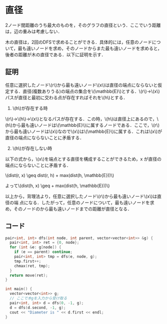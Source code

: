 # 直径
2ノード間距離のうち最大のものを，そのグラフの直径という．ここでいう距離は，辺の重みは考慮しない．

木の直径は，2回のDFSで求めることができる．具体的には，任意のノードについて，最も遠いノードを求め，そのノードからまた最も遠いノードを求めると，後者の距離が木の直径である．以下に証明を示す．

## 証明

任意に選択したノード\\(r\\)から最も遠いノード\\(x\\)は直径の端点にならないと仮定する．直径(複数ありうる)の端点の集合を\\(\mathbb{E}\\)とする．\\(r\\)->\\(x\\)パスが直径と最初に交わる点が存在すればそれを\\(h\\)とする．
1. \\(h\\)が存在する時

\\(r\\)->\\(h\\)->\\(x\\)となるパスが存在する．この時，\\(h\\)は直径上にあるので，\\(h\\)から最も遠いノードは\\(\mathbb{E}\\)に属するノードである．ここで，\\(r\\)から最も遠いノードは\\(x\\)なので\\(x\\)は\\(\mathbb{E}\\)に属する．これは\\(x\\)が直径の端点にならないことに⽭盾する．

2. \\(h\\)が存在しない時

以下の式から，\\(x\\)を端点とする直径を構成することができるため，x が直径の端点にならないことに⽭盾する．

\\(dist(r, x) \geq dist(r, h) + max(dist(h, \mathbb{E}))\\)

よって\\(dist(h, x) \geq + max(dist(h, \mathbb{E}))\\) 

以上から，背理法より，任意に選択したノード\\(r\\)から最も遠いノード\\(x\\)は直径の端
点になる．したがって，任意のノードについて，最も遠いノードを求め，そのノードのから最も遠いノードまでの距離が直径となる．

## コード

```cpp
pair<int, int> dfs(int node, int parent, vector<vector<int>> &g) {
  pair<int, int> ret = {0, node};
  for (int &e: g[node]) {
    if (e == parent) continue;
    pair<int, int> tmp = dfs(e, node, g);
    tmp.first++;
    chmax(ret, tmp);
  }
  return move(ret);
}

int main() {
  vector<vector<int>> g;
  // ここで木gを入力から受け取る
  pair<int, int> d = dfs(0, -1, g);
  d = dfs(d.second, -1, g);
  cout << "Diameter is " << d.first << endl;
}
```
